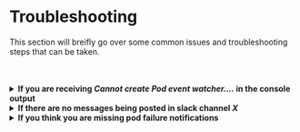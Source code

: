
# Troubleshooting
This section will breifly go over some common issues and troubleshooting steps that can be taken. 

<br>
<br>

<details><summary><b>If you are receiving <i>Cannot create Pod event watcher....</i> in the console output</b></summary>
<ol>
  <li>Ensure the service account, role and rolebinding were created and reside within the correct namespace. </li>
  <li>Remember Hubbub requires <b>WATCH, GET and LIST</b> permissions.</li>
</ol>
</details>
<details><summary><b>If there are no messages being posted in slack channel <i>X</i></b></summary>
<ol>
  <li>Ensure your webhook is correct.</li>
  <li>Double check the channel if your supplying one in the config or env variables <i>channel</i> & <i>HUBBUB_CHANNEL</i> respectively.</li>
  <li>Check the console output. When Hubbub sends the notification if the response from slack is '<i>ok</i>' the console output should read '<i>Slack message sent...</i>', if the response body from slack does not match '<i>ok</i>' or there are errors the details will be written out as well.</li>
</ol>
</details>
<details><summary><b>If you think you are missing pod failure notifications</b></summary>
<ol>
  <li>Enable the Debug option in the config. This will print every change found on the channel to STDOUT.</li>
  <li>Check the config value for <i>TimeCheck</i> or env variable <i>HUBBUB_TIMECHECK</i> if one is supplied, this value represents a time in minutes and if too large could mean repetead or new failures are being deemed old.</li>
</ol>
</details>

<br>